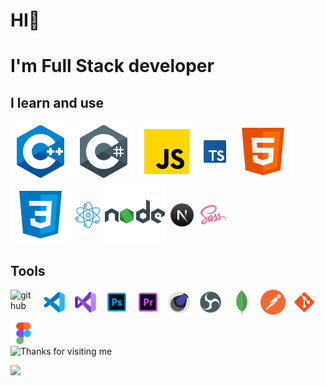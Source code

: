 # HI👋

# I'm Full Stack developer

<!--I learn and use-->

## I learn and use

 <section style="display: flex; flex-wrap: wrap; gap: 5px; align-items: center;">
<img src=src\c++.svg
alt="c++">
<img src="src\c-sharp.svg"
alt="c#">
<img src=src\javascript.svg
alt="JS">
<img src="src\typescript.svg"
width="48"
alt="typescript">
<img src=src\html.svg
alt="html">
<img src=src\css3.svg
alt="css">
<img src=src\react.png
alt="react"
width="45"
height="45">
<img src=src\nodejs.svg>
<img src=src\nextjs.png
alt="nextjs"
width="45"
height="45">
<img src=src\sass.png
alt="sass"
width="45"
height="45">

</section>

<!--tools-->

## Tools

<section style="display: flex; flex-wrap: wrap; gap: 10px; align-items: center;">
  <img src="https://cdn.jsdelivr.net/gh/devicons/devicon/icons/github/github-original.svg" alt="github" width="40" height="40"> 
  <img src="src/vs-code.png" alt="vscode" width="40" height="40">
  <img src="src/visual-studio.svg" alt="VS" width="40" height="40">
  <img src="src/t-photoshop.svg" alt="photoshop" width="40" height="40">
  <img src="src/premiere-pro.svg" alt="Premiere Pro" width="40" height="40">
  <img src="src/cinema-4d.svg" alt="Cinema 4D" width="40" height="40">
  <img src="src/obs-studio.svg" alt="OBS Studio" width="40" height="40">
  <img src="src/mongo.svg" alt="MongoDB" width="40" height="40">
  <img src="src/postman.svg" alt="Postman" width="40" height="40">
  <img src="src/git.png" alt="git" width="40" height="40">
  <img src="src/figma.png" alt="figma" width="40" height="40">
</section>

<!--gif-->
<section>
<img height="250" alt="Thanks for visiting me" width="100%" src="https://raw.githubusercontent.com/BrunnerLivio/brunnerlivio/master/images/marquee.svg" />
<p>
  <img src="https://capsule-render.vercel.app/api?type=waving&color=gradient&height=60&section=footer&width=100"/>
</p>
</section>
